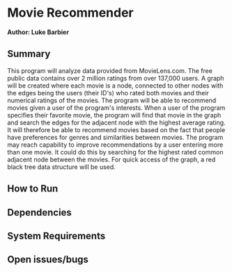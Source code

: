 # Movie Recommender
**Author: Luke Barbier**

## Summary
This program will analyze data provided from MovieLens.com. The free public data contains over 2 million ratings from over 137,000 users. A graph will be created where each movie is a node, connected to other nodes with the edges being the users (their ID's) who rated both movies and their numerical ratings of the movies. The program will be able to recommend movies given a user of the program's interests. When a user of the program specifies their favorite movie, the program will find that movie in the graph and search the edges for the adjacent node with the highest average rating. It will therefore be able to recommend movies based on the fact that people have preferences for genres and similarities between movies. The program may reach capability to improve recommendations by a user entering more than one movie. It could do this by searching for the highest rated common adjacent node between the movies. For quick access of the graph, a red black tree data structure will be used.

## How to Run

## Dependencies

## System Requirements

## Open issues/bugs

